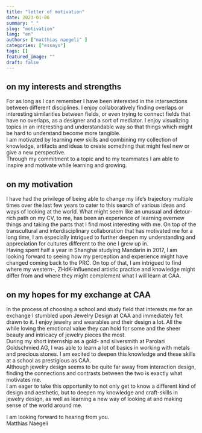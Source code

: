 ```yaml
---
title: "letter of motivation"
date: 2023-01-06
summary: " "
slug: "motivation"
lang: "en"
authors: ["matthias naegeli" ]
categories: ["essays"]
tags: []
featured_image: ""
draft: false
---
```


## on my interests and strengths		
For as long as I can remember I have been interested in the intersections between different disciplines. I enjoy collaboratively finding overlaps or interesting similarities between fields, or even trying to connect fields that have no overlaps, as a designer and a sort of mediator. I enjoy visualizing topics in an interesting and understandable way so that things which might be hard to understand become more tangible.  
I am motivated by learning new skills and combining my collection of knowledge, artifacts and ideas to create something that might feel new or give a new perspective.  
Through my commitment to a topic and to my teammates I am able to inspire and motivate while learning and growing.				

## on my motivation					
I have had the privilege of being able to change my life‘s trajectory multiple times over the last few years to cater to this search of various ideas and ways of looking at the world. What might seem like an unusual and detour-rich path on my CV, to me, has been an experience of learning evernew things and taking the parts that I find most interesting with me. 
On top of the transcultural and interdisciplinary collaboration that has motivated me for a long time, I am especially intrigued to further deepen my understanding and appreciation for cultures different to the one I grew up in.  
Having spent half a year in Shanghai studying Mandarin in 2017, I am looking forward to seeing how my perception and experience might have changed coming back to the PRC. On top of that, I am intrigued to find where my western-, ZHdK-influenced artistic practice and knowledge might differ from and where they might complement what I will learn at CAA.	

## on my hopes for my exchange at CAA			
In the process of choosing a school and study field that interests me for an exchange I stumbled upon Jewelry Design at CAA and immediately felt drawn to it. I enjoy jewelry and wearables and their design a lot. All the while loving the emotional value they can hold for some and the sheer beauty and intricacy of jewelry pieces the most.  
During my short internship as a gold- and silversmith at Parolari Goldschmied AG, I was able to learn a lot of basics in working with metals and precious stones. I am excited to deepen this knowledge and these skills at a school as prestigious as CAA.  
Although jewelry design seems to be quite far away from interaction design, finding the connections and contrasts between the two is exactly what motivates me.  
I am eager to take this opportunity to not only get to know a different kind of design and aesthetic, but to deepen my knowledge and craft-skills in jewelry design, as well as learning a new way of looking at and making sense of the world around me.     



I am looking forward to hearing from you.   
Matthias Naegeli